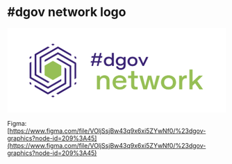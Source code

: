 # \#dgov network logo

![](.gitbook/assets/frame-7.3-1.jpg)

Figma: [https://www.figma.com/file/VOljSsjBw43q9x6xi5ZYwNf0/%23dgov-graphics?node-id=209%3A45](https://www.figma.com/file/VOljSsjBw43q9x6xi5ZYwNf0/%23dgov-graphics?node-id=209%3A45)

